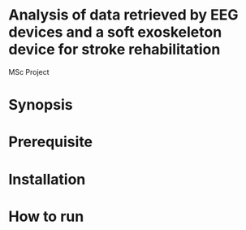 # Analysis of data retrieved by EEG devices and a soft exoskeleton device for stroke rehabilitation
MSc Project

# Synopsis

# Prerequisite

# Installation

# How to run
